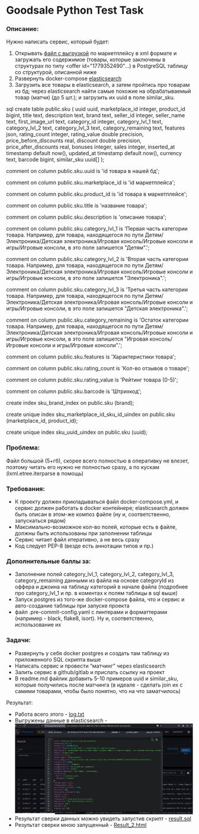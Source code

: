 # Goodsale Python Test Task

### Описание:

Нужно написать сервис, который будет:

1. Открывать [файл с выгрузкой](http://export.admitad.com/ru/webmaster/websites/777011/products/export_adv_products/?user=bloggers_style&code=uzztv9z1ss&feed_id=21908&format=xml) по маркетплейсу в xml формате и загружать его содержимое (товары, которые заключены в структурах по типу <offer id="1779352490"...) в PostgreSQL таблицу со структурой, описанной ниже
2. Развернуть docker-compose [elasticsearch](https://www.elastic.co/guide/en/elasticsearch/reference/current/docker.html)
3. Загрузить все товары в elasticsearch, а затем пройтись про товарам из бд; через elasticsearch найти самые похожие на обрабатываемый товар (матчи) (до 5 шт.); и загрузить их  uuid в поле similar_sku.

sql
create table public.sku
(
    uuid                   uuid,
    marketplace_id         integer,
    product_id             bigint,
    title                  text,
    description            text,
    brand                  text,
    seller_id              integer,
    seller_name            text,
    first_image_url        text,
    category_id            integer,
    category_lvl_1         text,
    category_lvl_2         text,
    category_lvl_3         text,
    category_remaining     text,
    features               json,
    rating_count           integer,
    rating_value           double precision,
    price_before_discounts real,
    discount               double precision,
    price_after_discounts  real,
    bonuses                integer,
    sales                  integer,
    inserted_at            timestamp default now(),
    updated_at             timestamp default now(),
    currency               text,
    barcode                bigint,
    similar_sku            uuid[]
);

comment on column public.sku.uuid is 'id товара в нашей бд';

comment on column public.sku.marketplace_id is 'id маркетплейса';

comment on column public.sku.product_id is 'id товара в маркетплейсе';

comment on column public.sku.title is 'название товара';

comment on column public.sku.description is 'описание товара';

comment on column public.sku.category_lvl_1 is 'Первая часть категории товара. Например, для товара, находящегося по пути Детям/Электроника/Детская электроника/Игровая консоль/Игровые консоли и игры/Игровые консоли, в это поле запишется "Детям".';

comment on column public.sku.category_lvl_2 is 'Вторая часть категории товара. Например, для товара, находящегося по пути Детям/Электроника/Детская электроника/Игровая консоль/Игровые консоли и игры/Игровые консоли, в это поле запишется "Электроника".';

comment on column public.sku.category_lvl_3 is 'Третья часть категории товара. Например, для товара, находящегося по пути Детям/Электроника/Детская электроника/Игровая консоль/Игровые консоли и игры/Игровые консоли, в это поле запишется "Детская электроника".';

comment on column public.sku.category_remaining is 'Остаток категории товара. Например, для товара, находящегося по пути Детям/Электроника/Детская электроника/Игровая консоль/Игровые консоли и игры/Игровые консоли, в это поле запишется "Игровая консоль/Игровые консоли и игры/Игровые консоли".';

comment on column public.sku.features is 'Характеристики товара';

comment on column public.sku.rating_count is 'Кол-во отзывов о товаре';

comment on column public.sku.rating_value is 'Рейтинг товара (0-5)';

comment on column public.sku.barcode is 'Штрихкод';

create index sku_brand_index
    on public.sku (brand);

create unique index sku_marketplace_id_sku_id_uindex
    on public.sku (marketplace_id, product_id);

create unique index sku_uuid_uindex
    on public.sku (uuid);



### Проблема:

Файл большой (5+гб), скорее всего полностью в оперативку не влезет, поэтому читать его нужно не полностью сразу, а по кускам (lxml.etree.iterparse в помощь)

### Требования:

- К проекту должен прикладываться файл docker-compose.yml, и сервис должен работать в docker контейнере; elasticsearch должен быть описан в этом-же композ файле (ну и, соответственно, запускаться рядом)
- Максимально-возможное кол-во полей, которые есть в файле, должны быть использованы при заполнении таблицы
- Сервис читает файл итеративно, а не весь сразу
- Код следует PEP-8 (везде есть аннотации типов и пр.)

### Дополнительные баллы за:

- Заполнение полей category_lvl_1, category_lvl_2, category_lvl_3, category_remaining данными из файла на основе categoryId из оффера и джоина на таблицу категорий в начале файла (подробнее про category_lvl_1 и пр. в коментах к полям таблицы в sql выше)
- Запуск postgres из того-же docker-compose файла, что и сервис и авто-создание таблицы при запуске проекта
- файл .pre-commit-config.yaml с линтерами и форматтерами (например - black, flake8, isort). Ну и, соответственно, использование их

### Задачи:

- Развернуть у себя docker postgres и создать там таблицу из приложенного SQL скрипта выше
- Написать сервис и провести “матчинг” через elasticsearch
- Залить сервис в github/gitlab и прислать ссылку на проект
- В readme.md файлик добавить 5-10 примеров uuid и similar_sku, которые получились после матчинга (в идеале - сделать join их с самими товарами, чтобы было понятно, что на что заматчилось)

Результат:
- Работа всего этого - [log.txt](helps%2Flog.txt)
- Выгружены данные в elasticsearch - ![elastic.jpg](helps%2Felastic.jpg)
- Результат сверки данных можно увидеть запустив скрипт - [result.sql](helps%2Fresult.sql)
- Результат сверки мною запущенный - [Result_2.html](helps%2FResult_2.html)
